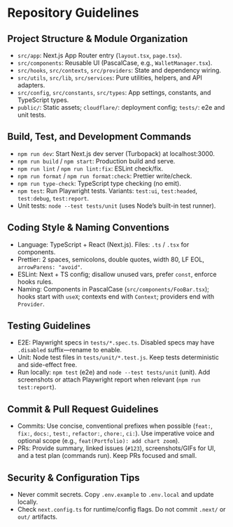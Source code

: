 # Repository Guidelines

## Project Structure & Module Organization

- `src/app`: Next.js App Router entry (`layout.tsx`, `page.tsx`).
- `src/components`: Reusable UI (PascalCase, e.g., `WalletManager.tsx`).
- `src/hooks`, `src/contexts`, `src/providers`: State and dependency wiring.
- `src/utils`, `src/lib`, `src/services`: Pure utilities, helpers, and API adapters.
- `src/config`, `src/constants`, `src/types`: App settings, constants, and TypeScript types.
- `public/`: Static assets; `cloudflare/`: deployment config; `tests/`: e2e and unit tests.

## Build, Test, and Development Commands

- `npm run dev`: Start Next.js dev server (Turbopack) at localhost:3000.
- `npm run build` / `npm start`: Production build and serve.
- `npm run lint` / `npm run lint:fix`: ESLint check/fix.
- `npm run format` / `npm run format:check`: Prettier write/check.
- `npm run type-check`: TypeScript type checking (no emit).
- `npm test`: Run Playwright tests. Variants: `test:ui`, `test:headed`, `test:debug`, `test:report`.
- Unit tests: `node --test tests/unit` (uses Node’s built-in test runner).

## Coding Style & Naming Conventions

- Language: TypeScript + React (Next.js). Files: `.ts` / `.tsx` for components.
- Prettier: 2 spaces, semicolons, double quotes, width 80, LF EOL, `arrowParens: "avoid"`.
- ESLint: Next + TS config; disallow unused vars, prefer `const`, enforce hooks rules.
- Naming: Components in PascalCase (`src/components/FooBar.tsx`); hooks start with `useX`; contexts
  end with `Context`; providers end with `Provider`.

## Testing Guidelines

- E2E: Playwright specs in `tests/*.spec.ts`. Disabled specs may have `.disabled` suffix—rename to
  enable.
- Unit: Node test files in `tests/unit/*.test.js`. Keep tests deterministic and side-effect free.
- Run locally: `npm test` (e2e) and `node --test tests/unit` (unit). Add screenshots or attach
  Playwright report when relevant (`npm run test:report`).

## Commit & Pull Request Guidelines

- Commits: Use concise, conventional prefixes when possible (`feat:`, `fix:`, `docs:`, `test:`,
  `refactor:`, `chore:`, `ci:`). Use imperative voice and optional scope (e.g.,
  `feat(Portfolio): add chart zoom`).
- PRs: Provide summary, linked issues (`#123`), screenshots/GIFs for UI, and a test plan (commands
  run). Keep PRs focused and small.

## Security & Configuration Tips

- Never commit secrets. Copy `.env.example` to `.env.local` and update locally.
- Check `next.config.ts` for runtime/config flags. Do not commit `.next/` or `out/` artifacts.
